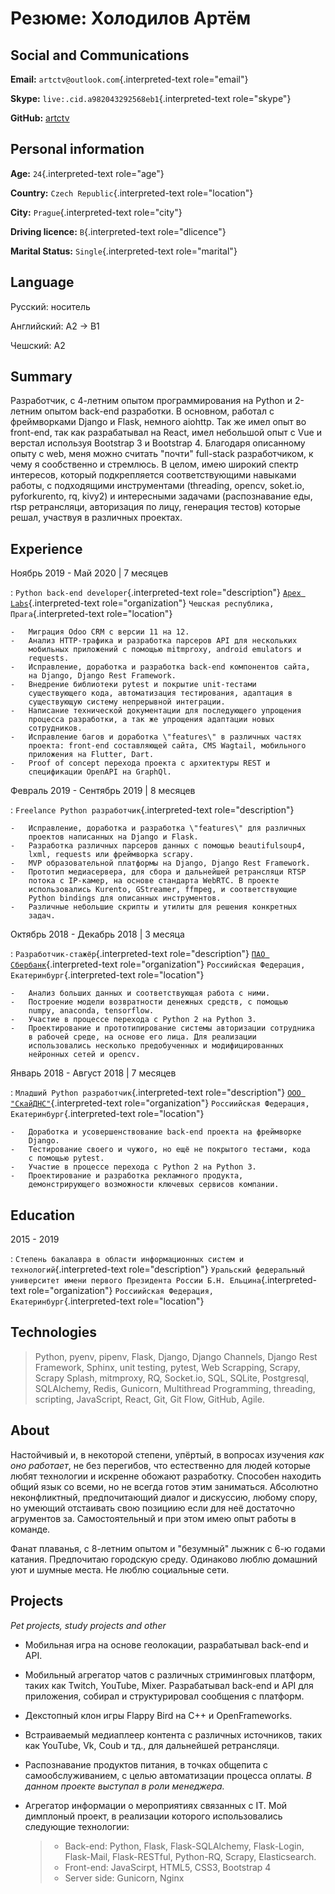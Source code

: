 <!-- ### Hi there 👋


**artctv/artctv** is a ✨ _special_ ✨ repository because its `README.md` (this file) appears on your GitHub profile.

Here are some ideas to get you started:

- 🔭 I’m currently working on ...
- 🌱 I’m currently learning ...
- 👯 I’m looking to collaborate on ...
- 🤔 I’m looking for help with ...
- 💬 Ask me about ...
- 📫 How to reach me: ...
- 😄 Pronouns: ...
- ⚡ Fun fact: ... -->


Резюме: Холодилов Артём
=======================

Social and Communications
-------------------------

**Email:** `artctv@outlook.com`{.interpreted-text role="email"}

**Skype:** `live:.cid.a982043292568eb1`{.interpreted-text role="skype"}

**GitHub:** [artctv](github.com/artctv)

Personal information
--------------------

**Age:** `24`{.interpreted-text role="age"}

**Country:** `Czech Republic`{.interpreted-text role="location"}

**City:** `Prague`{.interpreted-text role="city"}

**Driving licence:** `B`{.interpreted-text role="dlicence"}

**Marital Status:** `Single`{.interpreted-text role="marital"}

Language
--------

Русский: носитель

Английский: A2 -\> B1

Чешский: А2

Summary
-------

Разработчик, с 4-летним опытом программирования на Python и 2-летним
опытом back-end разработки. В основном, работал с фреймворками Django и
Flask, немного aiohttp. Так же имел опыт во front-end, так как
разрабатывал на React, имел небольшой опыт с Vue и верстал используя
Bootstrap 3 и Bootstrap 4. Благодаря описанному опыту с web, меня можно
считать \"почти\" full-stack разработчиком, к чему я сообственно и
стремлюсь. В целом, имею широкий спектр интересов, который подкрепляется
соответствующими навыками работы, с подходящими инструментами
(threading, opencv, soket.io, pyforkurento, rq, kivy2) и интересными
задачами (распознавание еды, rtsp ретрансляци, авторизация по лицу,
генерация тестов) которые решал, участвуя в различных проектах.

Experience
----------

Ноябрь 2019 - Май 2020 \| 7 месяцев

:   `Python back-end developer`{.interpreted-text role="description"}
    [`Apex Labs`](apexlabs.ai){.interpreted-text role="organization"}
    `Чешская республика, Прага`{.interpreted-text
    role="location"}

    -   Миграция Odoo CRM с версии 11 на 12.
    -   Анализ HTTP-трафика и разработка парсеров API для нескольких
        мобильных приложений с помощью mitmproxy, android emulators и
        requests.
    -   Исправление, доработка и разработка back-end компонентов сайта,
        на Django, Django Rest Framework.
    -   Внедрение библиотеки pytest и покрытие unit-тестами
        существующего кода, автоматизация тестирования, адаптация в
        существующую систему непрерывной интеграции.
    -   Написание технической документации для последующего упрощения
        процесса разработки, а так же упрощения адаптации новых
        сотрудников.
    -   Исправление багов и доработка \"features\" в различных частях
        проекта: front-end составляющей сайта, CMS Wagtail, мобильного
        приложения на Flutter, Dart.
    -   Proof of concept перехода проекта с архитектуры REST и
        спецификации OpenAPI на GraphQl.

Февраль 2019 - Сентябрь 2019 \| 8 месяцев

:   `Freelance Python разработчик`{.interpreted-text role="description"}

    -   Исправление, доработка и разработка \"features\" для различных
        проектов написанных на Django и Flask.
    -   Разработка различных парсеров данных с помощью beautifulsoup4,
        lxml, requests или фреймворка scrapy.
    -   MVP образовательной платформы на Django, Django Rest Framework.
    -   Прототип медиасервера, для сбора и дальнейшей ретрансляци RTSP
        потока с IP-камер, на основе стандарта WebRTC. В проекте
        использовались Kurento, GStreamer, ffmpeg, и соответствующие
        Python bindings для описанных инструментов.
    -   Различные небольшие скрипты и утилиты для решения конкретных
        задач.

Октябрь 2018 - Декабрь 2018 \| 3 месяца

:   `Разработчик-стажёр`{.interpreted-text role="description"}
    [`ПАО Сбербанк`](sberbank.ru){.interpreted-text role="organization"}
    `Россиийская Федерация, Екатеринбург`{.interpreted-text
    role="location"}

    -   Анализ больших данных и соответствующая работа с ними.
    -   Построение модели возвратности денежных средств, с помощью
        numpy, anaconda, tensorflow.
    -   Участие в процессе перехода с Python 2 на Python 3.
    -   Проектирование и прототипирование системы авторизации сотрудника
        в рабочей среде, на основе его лица. Для реализации
        использовались несколько предобученных и модифицированных
        нейронных сетей и opencv.

Январь 2018 - Август 2018 \| 7 месяцев

:   `Младший Python разработчик`{.interpreted-text role="description"}
    [`ООО "СкайДНС"`](skydns.ru){.interpreted-text role="organization"}
    `Россиийская Федерация, Екатеринбург`{.interpreted-text
    role="location"}

    -   Доработка и усовершенствование back-end проекта на фреймворке
        Django.
    -   Тестирование своего и чужого, но ещё не покрытого тестами, кода
        с помощью pytest.
    -   Участие в процессе перехода с Python 2 на Python 3.
    -   Проектирование и разработка рекламного продукта,
        демонстрирующего возможности ключевых сервисов компании.

Education
---------

2015 - 2019

:   `Степень бакалавра в области информационных систем и технологий`{.interpreted-text
    role="description"}
    `Уральский федеральный университет имени первого Президента России Б.Н. Ельцина`{.interpreted-text
    role="organization"}
    `Россиийская Федерация, Екатеринбург`{.interpreted-text
    role="location"}

Technologies
------------

> Python, pyenv, pipenv, Flask, Django, Django Channels, Django Rest
> Framework, Sphinx, unit testing, pytest, Web Scrapping, Scrapy, Scrapy
> Splash, mitmproxy, RQ, Socket.io, SQL, SQLite, Postgresql, SQLAlchemy,
> Redis, Gunicorn, Multithread Programming, threading, scripting,
> JavaScript, React, Git, Git Flow, GitHub, Agile.

About
-----

Настойчивый и, в некоторой степени, упёртый, в вопросах изучения *как
оно работает*, не без перегибов, что естественно для людей которые любят
технологии и искренне обожают разработку. Способен находить общий язык
со всеми, но не всегда готов этим заниматься. Абсолютно неконфликтный,
предпочитающий диалог и дискуссию, любому спору, но умеющий отстаивать
свою позициию если для неё достаточно агрументов за. Самостоятельный и
при этом имею опыт работы в команде.

Фанат плаванья, с 8-летним опытом и \"безумный\" лыжник с 6-ю годами
катания. Предпочитаю городскую среду. Одинаково люблю домашний уют и
шумные места. Не люблю социальные сети.

Projects
--------

*Pet projects, study projects and other*

-   Мобильная игра на основе геолокации, разрабатывал back-end и API.
-   Мобильный агрегатор чатов с различных стриминговых платформ, таких
    как Twitch, YouTube, Mixer. Разрабатывал back-end и API для
    приложения, собирал и структурировал сообщения с платформ.
-   Декстопный клон игры Flappy Bird на C++ и OpenFrameworks.
-   Встраиваемый медиаплеер контента с различных источников, таких как
    YouTube, Vk, Coub и тд., для дальнейшей ретрансляци.
-   Распознавание продуктов питания, в точках общепита с
    самообслуживанием, с целью автоматизации процесса оплаты. *В данном
    проекте выступал в роли менеджера.*
-   Агрегатор информации о мероприятиях связанных с IT. Мой димплоный
    проект, в реализации которого использовались следующие технологии:

    > -   Back-end: Python, Flask, Flask-SQLAlchemy, Flask-Login,
    >     Flask-Mail, Flask-RESTful, Python-RQ, Scrapy, Elasticsearch.
    > -   Front-end: JavaScirpt, HTML5, CSS3, Bootstrap 4
    > -   Server side: Gunicorn, Nginx
